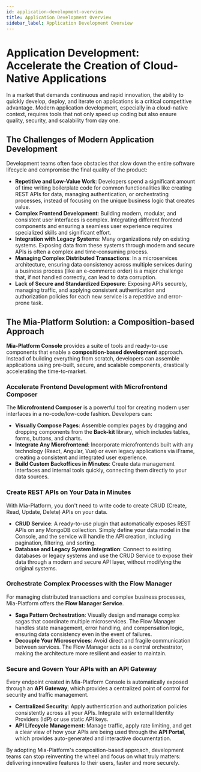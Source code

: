 ```yaml
---
id: application-development-overview
title: Application Development Overview
sidebar_label: Application Development Overview
---
```


# Application Development: Accelerate the Creation of Cloud-Native Applications

In a market that demands continuous and rapid innovation, the ability to quickly develop, deploy, and iterate on applications is a critical competitive advantage. Modern application development, especially in a cloud-native context, requires tools that not only speed up coding but also ensure quality, security, and scalability from day one.

## The Challenges of Modern Application Development

Development teams often face obstacles that slow down the entire software lifecycle and compromise the final quality of the product:

* **Repetitive and Low-Value Work**: Developers spend a significant amount of time writing boilerplate code for common functionalities like creating REST APIs for data, managing authentication, or orchestrating processes, instead of focusing on the unique business logic that creates value.
* **Complex Frontend Development**: Building modern, modular, and consistent user interfaces is complex. Integrating different frontend components and ensuring a seamless user experience requires specialized skills and significant effort.
* **Integration with Legacy Systems**: Many organizations rely on existing systems. Exposing data from these systems through modern and secure APIs is often a complex and time-consuming process.
* **Managing Complex Distributed Transactions**: In a microservices architecture, ensuring data consistency across multiple services during a business process (like an e-commerce order) is a major challenge that, if not handled correctly, can lead to data corruption.
* **Lack of Secure and Standardized Exposure**: Exposing APIs securely, managing traffic, and applying consistent authentication and authorization policies for each new service is a repetitive and error-prone task.

## The Mia-Platform Solution: a Composition-based Approach

**Mia-Platform Console** provides a suite of tools and ready-to-use components that enable a **composition-based development** approach. Instead of building everything from scratch, developers can assemble applications using pre-built, secure, and scalable components, drastically accelerating the time-to-market.

### Accelerate Frontend Development with Microfrontend Composer

The **Microfrontend Composer** is a powerful tool for creating modern user interfaces in a no-code/low-code fashion. Developers can:
* **Visually Compose Pages**: Assemble complex pages by dragging and dropping components from the **Back-kit** library, which includes tables, forms, buttons, and charts.
* **Integrate Any Microfrontend**: Incorporate microfrontends built with any technology (React, Angular, Vue) or even legacy applications via iFrame, creating a consistent and integrated user experience.
* **Build Custom Backoffices in Minutes**: Create data management interfaces and internal tools quickly, connecting them directly to your data sources.

### Create REST APIs on Your Data in Minutes

With Mia-Platform, you don't need to write code to create CRUD (Create, Read, Update, Delete) APIs on your data.
* **CRUD Service**: A ready-to-use plugin that automatically exposes REST APIs on any MongoDB collection. Simply define your data model in the Console, and the service will handle the API creation, including pagination, filtering, and sorting.
* **Database and Legacy System Integration**: Connect to existing databases or legacy systems and use the CRUD Service to expose their data through a modern and secure API layer, without modifying the original systems.

### Orchestrate Complex Processes with the Flow Manager

For managing distributed transactions and complex business processes, Mia-Platform offers the **Flow Manager Service**.
* **Saga Pattern Orchestration**: Visually design and manage complex sagas that coordinate multiple microservices. The Flow Manager handles state management, error handling, and compensation logic, ensuring data consistency even in the event of failures.
* **Decouple Your Microservices**: Avoid direct and fragile communication between services. The Flow Manager acts as a central orchestrator, making the architecture more resilient and easier to maintain.

### Secure and Govern Your APIs with an API Gateway

Every endpoint created in Mia-Platform Console is automatically exposed through an **API Gateway**, which provides a centralized point of control for security and traffic management.
* **Centralized Security**: Apply authentication and authorization policies consistently across all your APIs. Integrate with external Identity Providers (IdP) or use static API keys.
* **API Lifecycle Management**: Manage traffic, apply rate limiting, and get a clear view of how your APIs are being used through the **API Portal**, which provides auto-generated and interactive documentation.

By adopting Mia-Platform's composition-based approach, development teams can stop reinventing the wheel and focus on what truly matters: delivering innovative features to their users, faster and more securely.
